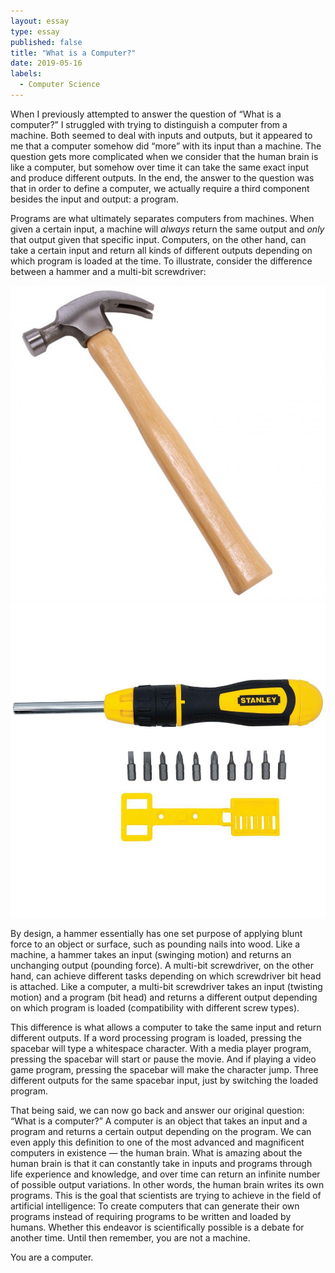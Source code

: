 ```yaml
---
layout: essay
type: essay
published: false
title: "What is a Computer?"
date: 2019-05-16
labels:
  - Computer Science
---
```


When I previously attempted to answer the question of “What is a computer?” I struggled with trying to distinguish a computer from a machine. Both seemed to deal with inputs and outputs, but it appeared to me that a computer somehow did “more” with its input than a machine. The question gets more complicated when we consider that the human brain is like a computer, but somehow over time it can take the same exact input and produce different outputs. In the end, the answer to the question was that in order to define a computer, we actually require a third component besides the input and output: a program.

Programs are what ultimately separates computers from machines. When given a certain input, a machine will *always* return the same output and *only* that output given that specific input. Computers, on the other hand, can take a certain input and return all kinds of different outputs depending on which program is loaded at the time. To illustrate, consider the difference between a hammer and a multi-bit screwdriver:

<div class="ui medium images">
  <img class="ui centered image" src="../images/hammer.png">
  <img class="ui centered image" src="../images/screwdriver.png">
</div>

By design, a hammer essentially has one set purpose of applying blunt force to an object or surface, such as pounding nails into wood. Like a machine, a hammer takes an input (swinging motion) and returns an unchanging output (pounding force). A multi-bit screwdriver, on the other hand, can achieve different tasks depending on which screwdriver bit head is attached. Like a computer, a multi-bit screwdriver takes an input (twisting motion) and a program (bit head) and returns a different output depending on which program is loaded (compatibility with different screw types).

This difference is what allows a computer to take the same input and return different outputs. If a word processing program is loaded, pressing the spacebar will type a whitespace character. With a media player program, pressing the spacebar will start or pause the movie. And if playing a video game program, pressing the spacebar will make the character jump. Three different outputs for the same spacebar input, just by switching the loaded program.

That being said, we can now go back and answer our original question: “What is a computer?” A computer is an object that takes an input and a program and returns a certain output depending on the program. We can even apply this definition to one of the most advanced and magnificent computers in existence — the human brain. What is amazing about the human brain is that it can constantly take in inputs and programs through life experience and knowledge, and over time can return an infinite number of possible output variations. In other words, the human brain writes its own programs. This is the goal that scientists are trying to achieve in the field of artificial intelligence: To create computers that can generate their own programs instead of requiring programs to be written and loaded by humans. Whether this endeavor is scientifically possible is a debate for another time. Until then remember, you are not a machine.

You are a computer. <i class="square icon"></i>
